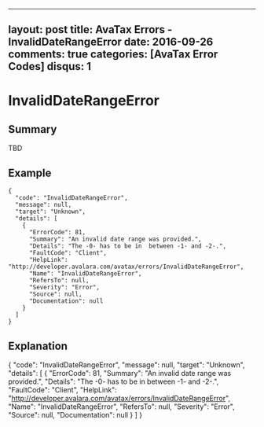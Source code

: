 
---
layout: post
title: AvaTax Errors - InvalidDateRangeError
date: 2016-09-26
comments: true
categories: [AvaTax Error Codes]
disqus: 1
---

# InvalidDateRangeError

## Summary

TBD

## Example

    {
      "code": "InvalidDateRangeError",
      "message": null,
      "target": "Unknown",
      "details": [
        {
          "ErrorCode": 81,
          "Summary": "An invalid date range was provided.",
          "Details": "The -0- has to be in  between -1- and -2-.",
          "FaultCode": "Client",
          "HelpLink": "http://developer.avalara.com/avatax/errors/InvalidDateRangeError",
          "Name": "InvalidDateRangeError",
          "RefersTo": null,
          "Severity": "Error",
          "Source": null,
          "Documentation": null
        }
      ]
    }

## Explanation

{
      "code": "InvalidDateRangeError",
      "message": null,
      "target": "Unknown",
      "details": [
        {
          "ErrorCode": 81,
          "Summary": "An invalid date range was provided.",
          "Details": "The -0- has to be in  between -1- and -2-.",
          "FaultCode": "Client",
          "HelpLink": "http://developer.avalara.com/avatax/errors/InvalidDateRangeError",
          "Name": "InvalidDateRangeError",
          "RefersTo": null,
          "Severity": "Error",
          "Source": null,
          "Documentation": null
        }
      ]
    }
